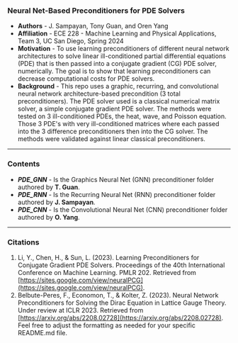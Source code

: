 ### Neural Net-Based Preconditioners for PDE Solvers
 * **Authors** - J. Sampayan, Tony Guan, and Oren Yang
 * **Affiliation** - ECE 228 - Machine Learning and Physical Applications, Team 3, UC San Diego, Spring 2024
 * **Motivation** - To use learning preconditioners of different neural network architectures to solve linear ill-conditioned partial differential equations (PDE) that is then passed into a conjugate gradient (CG) PDE solver, numerically. The goal is to show that learning preconditioners can decrease computational costs for PDE solvers.
 * **Background** - This repo uses a graphic, recurring, and convolutional neural network architecture-based precondition (3 total preconditioners). The PDE solver used is a classical numerical matrix solver, a simple conjugate gradient PDE solver. The methods were tested on 3 ill-conditioned PDEs, the heat, wave, and Poisson equation. Those 3 PDE's with very ill-conditioned matrices where each passed into the 3 difference preconditioners then into the CG solver. The methods were validated against linear classical preconditioners.

***

### Contents
  * ***PDE_GNN*** - Is the Graphics Neural Net (GNN) preconditioner folder authored by **T. Guan**.
  * ***PDE_RNN*** - Is the Recurring Neural Net (RNN) preconditioner folder authored by **J. Sampayan**.
  * ***PDE_CNN*** - Is the Convolutional Neural Net (CNN) preconditioner folder authored by **O. Yang**.

***

### Citations
 1. Li, Y., Chen, H., & Sun, L. (2023). Learning Preconditioners for Conjugate Gradient PDE Solvers. Proceedings of the 40th International Conference on Machine Learning. PMLR 202. Retrieved from [https://sites.google.com/view/neuralPCG](https://sites.google.com/view/neuralPCG).
 2. Belbute-Peres, F., Economon, T., & Kolter, Z. (2023). Neural Network Preconditioners for Solving the Dirac Equation in Lattice Gauge Theory. Under review at ICLR 2023. Retrieved from [https://arxiv.org/abs/2208.02728](https://arxiv.org/abs/2208.02728).
Feel free to adjust the formatting as needed for your specific README.md file.
